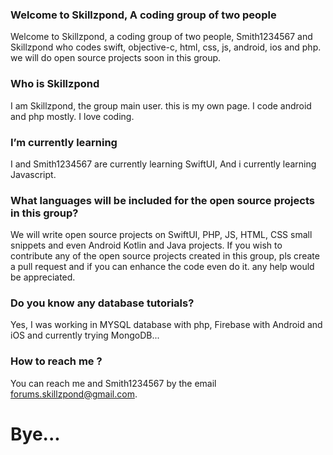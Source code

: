 ### Welcome to Skillzpond, A coding group of two people

<!--
**Skillzpond/Skillzpond** is a ✨ _special_ ✨ repository because its `README.md` (this file) appears on your GitHub profile.

Here are some ideas to get you started:

- 🔭 I’m currently working on ...
- 🌱 I’m currently learning ...
- 👯 I’m looking to collaborate on ...
- 🤔 I’m looking for help with ...
- 💬 Ask me about ...
- 📫 How to reach me: ...
- 😄 Pronouns: ...
- ⚡ Fun fact: ...
-->

Welcome to Skillzpond, a coding group of two people, Smith1234567 and Skillzpond who codes swift, objective-c, html, css, js, android, ios and php. we will do open source projects soon in this group.

### Who is Skillzpond

I am Skillzpond, the group main user. this is my own page. I code android and php mostly. I love coding.

### I’m currently learning

I and Smith1234567 are currently learning SwiftUI, And i currently learning Javascript.

### What languages will be included for the open source projects in this group?

We will write open source projects on SwiftUI, PHP, JS, HTML, CSS small snippets and even Android Kotlin and Java projects. If you wish to contribute any of the open source projects created in this group, pls create a pull request and if you can enhance the code even do it. any help would be appreciated.

### Do you know any database tutorials?

Yes, I was working in MYSQL database with php, Firebase with Android and iOS and currently trying MongoDB... 

### How to reach me ?

You can reach me and Smith1234567 by the email forums.skillzpond@gmail.com. 

# Bye...
